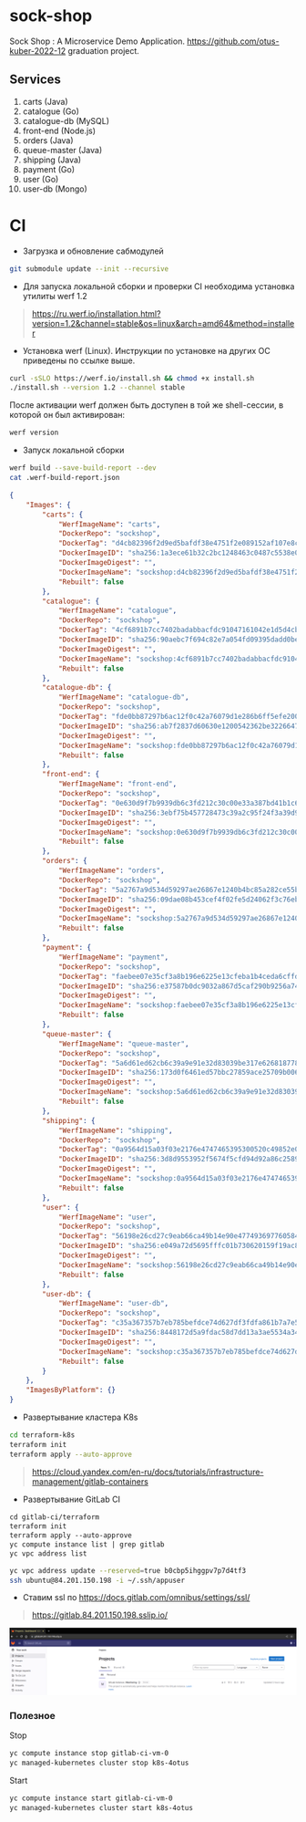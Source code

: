 # sock-shop
Sock Shop : A Microservice Demo Application. https://github.com/otus-kuber-2022-12 graduation project.

## Services

1. carts (Java)
2. catalogue (Go)
3. catalogue-db (MySQL)
4. front-end (Node.js)
5. orders (Java)
6. queue-master (Java)
7. shipping (Java)
8. payment (Go)
9. user (Go)
10. user-db (Mongo)


# CI 

- Загрузка и обновление сабмодулей
~~~bash
git submodule update --init --recursive
~~~

- Для запуска локальной сборки и проверки CI необходима установка утилиты werf 1.2
> https://ru.werf.io/installation.html?version=1.2&channel=stable&os=linux&arch=amd64&method=installer

- Установка werf (Linux). Инструкции по установке на других ОС приведены по ссылке выше.
~~~bash
curl -sSLO https://werf.io/install.sh && chmod +x install.sh
./install.sh --version 1.2 --channel stable
~~~

После активации werf должен быть доступен в той же shell-сессии, в которой он был активирован:
~~~bash
werf version
~~~

- Запуск локальной сборки
~~~bash
werf build --save-build-report --dev
cat .werf-build-report.json 
~~~

~~~json
{
	"Images": {
		"carts": {
			"WerfImageName": "carts",
			"DockerRepo": "sockshop",
			"DockerTag": "d4cb82396f2d9ed5bafdf38e4751f2e089152af107e8cb5d79563b83-1681712250270",
			"DockerImageID": "sha256:1a3ece61b32c2bc1248463c0487c5538e04caf95693cd20eefcd844a88d5d6a9",
			"DockerImageDigest": "",
			"DockerImageName": "sockshop:d4cb82396f2d9ed5bafdf38e4751f2e089152af107e8cb5d79563b83-1681712250270",
			"Rebuilt": false
		},
		"catalogue": {
			"WerfImageName": "catalogue",
			"DockerRepo": "sockshop",
			"DockerTag": "4cf6891b7cc7402badabbacfdc91047161042e1d5d4cb4047ce0fd6a-1681712050698",
			"DockerImageID": "sha256:90aebc7f694c82e7a054fd09395dadd0be3a1afaf7b2ec22d8da341f5464c6c8",
			"DockerImageDigest": "",
			"DockerImageName": "sockshop:4cf6891b7cc7402badabbacfdc91047161042e1d5d4cb4047ce0fd6a-1681712050698",
			"Rebuilt": false
		},
		"catalogue-db": {
			"WerfImageName": "catalogue-db",
			"DockerRepo": "sockshop",
			"DockerTag": "fde0bb87297b6ac12f0c42a76079d1e286b6ff5efe200ba7febff0c7-1681711496367",
			"DockerImageID": "sha256:ab7f2837d60630e1200542362be3226647400b03af4f5076f531104156f67aa1",
			"DockerImageDigest": "",
			"DockerImageName": "sockshop:fde0bb87297b6ac12f0c42a76079d1e286b6ff5efe200ba7febff0c7-1681711496367",
			"Rebuilt": false
		},
		"front-end": {
			"WerfImageName": "front-end",
			"DockerRepo": "sockshop",
			"DockerTag": "0e630d9f7b9939db6c3fd212c30c00e33a387bd41b1c69eacfec496c-1681712067360",
			"DockerImageID": "sha256:3ebf75b457728473c39a2c95f24f3a39d9e5be0d4ca4dc97573359e5157245b0",
			"DockerImageDigest": "",
			"DockerImageName": "sockshop:0e630d9f7b9939db6c3fd212c30c00e33a387bd41b1c69eacfec496c-1681712067360",
			"Rebuilt": false
		},
		"orders": {
			"WerfImageName": "orders",
			"DockerRepo": "sockshop",
			"DockerTag": "5a2767a9d534d59297ae26867e1240b4bc85a282ce55bcad6deeba1d-1681711938547",
			"DockerImageID": "sha256:09dae08b453cef4f02fe5d24062f3c76eb3548a41a952aaacf6d38b0beb3d135",
			"DockerImageDigest": "",
			"DockerImageName": "sockshop:5a2767a9d534d59297ae26867e1240b4bc85a282ce55bcad6deeba1d-1681711938547",
			"Rebuilt": false
		},
		"payment": {
			"WerfImageName": "payment",
			"DockerRepo": "sockshop",
			"DockerTag": "faebee07e35cf3a8b196e6225e13cfeba1b4ceda6cffdecf4ca2fbfe-1681712371307",
			"DockerImageID": "sha256:e37587b0dc9032a867d5caf290b9256a74c719cd12897f3de11b89fbcdebfea0",
			"DockerImageDigest": "",
			"DockerImageName": "sockshop:faebee07e35cf3a8b196e6225e13cfeba1b4ceda6cffdecf4ca2fbfe-1681712371307",
			"Rebuilt": false
		},
		"queue-master": {
			"WerfImageName": "queue-master",
			"DockerRepo": "sockshop",
			"DockerTag": "5a6d61ed62cb6c39a9e91e32d83039be317e62681877802d456d5764-1681712370943",
			"DockerImageID": "sha256:173d0f6461ed57bbc27859ace25709b006c136aa8a2f95dc8b1321f2bb5d0f0e",
			"DockerImageDigest": "",
			"DockerImageName": "sockshop:5a6d61ed62cb6c39a9e91e32d83039be317e62681877802d456d5764-1681712370943",
			"Rebuilt": false
		},
		"shipping": {
			"WerfImageName": "shipping",
			"DockerRepo": "sockshop",
			"DockerTag": "0a9564d15a03f03e2176e4747465395300520c49852e066c7a520df8-1681711932222",
			"DockerImageID": "sha256:3d8d9553952f5674f5cfd94d92a86c25894f47bbfcc42b994359909161c0745b",
			"DockerImageDigest": "",
			"DockerImageName": "sockshop:0a9564d15a03f03e2176e4747465395300520c49852e066c7a520df8-1681711932222",
			"Rebuilt": false
		},
		"user": {
			"WerfImageName": "user",
			"DockerRepo": "sockshop",
			"DockerTag": "56198e26cd27c9eab66ca49b14e90e4774936977605847a3d88d187d-1681711745271",
			"DockerImageID": "sha256:e049a72d5695fffc01b730620159f19ac8411d8f29439809b87a81ad6e1c464b",
			"DockerImageDigest": "",
			"DockerImageName": "sockshop:56198e26cd27c9eab66ca49b14e90e4774936977605847a3d88d187d-1681711745271",
			"Rebuilt": false
		},
		"user-db": {
			"WerfImageName": "user-db",
			"DockerRepo": "sockshop",
			"DockerTag": "c35a367357b7eb785befdce74d627df3fdfa861b7a7e5799d93030d6-1681711435254",
			"DockerImageID": "sha256:8448172d5a9fdac58d7dd13a3ae5534a348e3b90f398ab2e2846fb22e984e905",
			"DockerImageDigest": "",
			"DockerImageName": "sockshop:c35a367357b7eb785befdce74d627df3fdfa861b7a7e5799d93030d6-1681711435254",
			"Rebuilt": false
		}
	},
	"ImagesByPlatform": {}
}
~~~

- Развертывание кластера K8s
~~~bash
cd terraform-k8s
terraform init
terraform apply --auto-approve
~~~

> https://cloud.yandex.com/en-ru/docs/tutorials/infrastructure-management/gitlab-containers
- Развертывание GitLab CI
~~~
cd gitlab-ci/terraform
terraform init
terraform apply --auto-approve
yc compute instance list | grep gitlab
yc vpc address list 
~~~

~~~bash
yc vpc address update --reserved=true b0cbp5ihggpv7p7d4tf3
ssh ubuntu@84.201.150.198 -i ~/.ssh/appuser
~~~

- Ставим ssl по https://docs.gitlab.com/omnibus/settings/ssl/

> https://gitlab.84.201.150.198.sslip.io/

![img.png](img.png)
 

### Полезное

Stop
~~~bash
yc compute instance stop gitlab-ci-vm-0
yc managed-kubernetes cluster stop k8s-4otus
~~~

Start
~~~bash
yc compute instance start gitlab-ci-vm-0
yc managed-kubernetes cluster start k8s-4otus
~~~